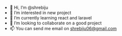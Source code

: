 - 👋 Hi, I’m @shrebiju
- 👀 I’m interested in new project
- 🌱 I’m currently learning react and laravel
- 💞️ I’m looking to collaborate on a good project
- 📫 You can send me email on shrebiju06@gmail.com

<!---
shrebiju/shrebiju is a ✨ special ✨ repository because its `README.md` (this file) appears on your GitHub profile.
You can click the Preview link to take a look at your changes.
--->
